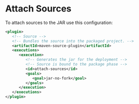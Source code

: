 # Attach Sources

To attach sources to the JAR use this configuration:

```xml
<plugin>
   <!-- Source -->
   <!-- Bundles the source into the packaged project. -->
   <artifactId>maven-source-plugin</artifactId>
   <executions>
      <execution>
         <!-- Generates the jar for the deployment -->
         <!-- Source is bound to the package phase -->
         <id>attach-sources</id>
         <goals>
            <goal>jar-no-fork</goal>
         </goals>
      </execution>
   </executions>
</plugin>
```



